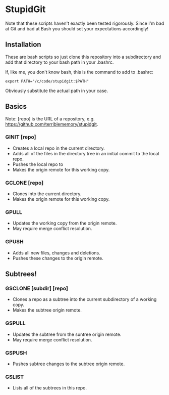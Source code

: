 # StupidGit

Note that these scripts haven't exactly been tested rigorously. Since I'm bad at Git and bad at Bash you should set your expectations accordingly!

## Installation

These are bash scripts so just clone this repository into a subdirectory and add that directory to your bash path in your .bashrc.

If, like me, you don't know bash, this is the command to add to .bashrc:

```export PATH="/c/code/stupidgit:$PATH"```

Obviously substitute the actual path in your case.

## Basics

Note: [repo] is the URL of a repository, e.g. https://github.com/terriblememory/stupidgit.

### GINIT [repo]
* Creates a local repo in the current directory.
* Adds all of the files in the directory tree in an initial commit to the local repo.
* Pushes the local repo to <repo>
* Makes <repo> the origin remote for this working copy.

### GCLONE [repo]
* Clones <repo> into the current directory.
* Makes <repo> the origin remote for this working copy.

### GPULL
* Updates the working copy from the origin remote.
* May require merge conflict resolution.

### GPUSH
* Adds all new files, changes and deletions.
* Pushes these changes to the origin remote.

## Subtrees!

### GSCLONE [subdir] [repo]
* Clones a repo as a subtree into the current subdirectory of a working copy.
* Makes <repo> the subtree origin remote.

### GSPULL
* Updates the subtree from the suntree origin remote.
* May require merge conflict resolution.

### GSPUSH
* Pushes subtree changes to the subtree origin remote.

### GSLIST
* Lists all of the subtrees in this repo.
